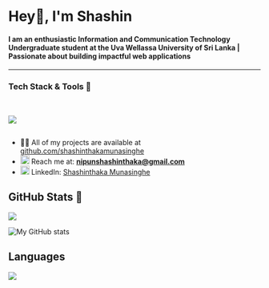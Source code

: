 <h1>Hey👋, I'm Shashin</h1>

<h4>I am an enthusiastic Information and Communication Technology Undergraduate student at the Uva Wellassa University of Sri Lanka | Passionate about building impactful web applications</h4>

---

### Tech Stack & Tools 🚀 
<br>
<p>
  <a href="https://skillicons.dev">
    <img src="https://skillicons.dev/icons?i=git,github,c,html,css,javascript,typescript,php,java,python,mysql,firebase,react,tailwind,nextjs,nodejs&perline=14" />
  </a>
</p>

##

- 👨‍💻 All of my projects are available at [github.com/shashinthakamunasinghe](https://github.com/shashinthakamunasinghe)
- <img src="https://img.icons8.com/color/48/000000/gmail-new.png" alt="Gmail" width="18" height="18"/> Reach me at: **nipunshashinthaka@gmail.com**
- <img src="https://cdn.jsdelivr.net/gh/devicons/devicon/icons/linkedin/linkedin-original.svg" alt="LinkedIn" width="18" height="18"/> LinkedIn: [Shashinthaka Munasinghe](https://www.linkedin.com/in/shashinthaka-munasinghe-2b366a366/)

##

## GitHub Stats 👀

![](https://github-readme-streak-stats.herokuapp.com/?user=shashinthakamunasinghe&theme=dark&hide_border=false)<br/>

![My GitHub stats](https://github-readme-stats.vercel.app/api?username=shashinthakamunasinghe&show_icons=true&theme=dark)


## Languages

![](https://github-readme-stats.vercel.app/api/top-langs/?username=shashinthakamunasinghe&theme=dark&hide_border=false&include_all_commits=true&count_private=false&layout=compact)



